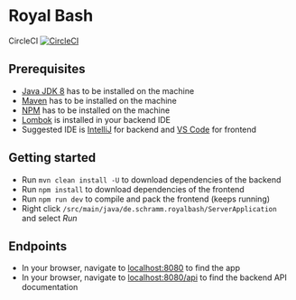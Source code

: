 # Royal Bash

CircleCI  [![CircleCI](https://circleci.com/gh/alexanderschramm1992/royalbash.svg?style=svg)](https://circleci.com/gh/alexanderschramm1992/royalbash)

## Prerequisites
 * [Java JDK 8](http://www.oracle.com/technetwork/java/javase/downloads/jdk8-downloads-2133151.html) has to be installed on the machine
 * [Maven](https://maven.apache.org/download.cgi) has to be installed on the machine
 * [NPM](https://nodejs.org/en/) has to be installed on the machine
 * [Lombok](https://projectlombok.org/setup/overview) is installed in your backend IDE
 * Suggested IDE is [IntelliJ](https://www.jetbrains.com/idea/download/#section=windows) for backend and [VS Code](https://code.visualstudio.com/) for frontend

## Getting started
 * Run `mvn clean install -U` to download dependencies of the backend
 * Run `npm install` to download dependencies of the frontend
 * Run `npm run dev` to compile and pack the frontend (keeps running)
 * Right click `/src/main/java/de.schramm.royalbash/ServerApplication` and select _Run_

## Endpoints
 * In your browser, navigate to [localhost:8080](http://localhost:8080) to find the app
 * In your browser, navigate to [localhost:8080/api](http://localhost:8080/api) to find the backend API documentation
